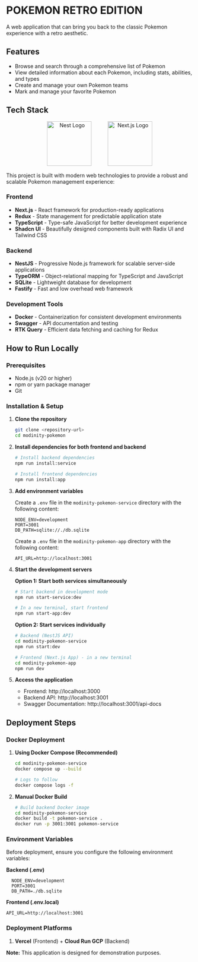 # POKEMON RETRO EDITION

A web application that can bring you back to the classic Pokemon experience with a retro aesthetic.

## Features

- Browse and search through a comprehensive list of Pokemon
- View detailed information about each Pokemon, including stats, abilities, and types
- Create and manage your own Pokemon teams
- Mark and manage your favorite Pokemon

## Tech Stack

<p align="center">
    <a href="http://nestjs.com/" target="blank" style="display:inline-block; margin-right:40px;">
        <img src="https://nestjs.com/img/logo-small.svg" width="120" alt="Nest Logo" />
    </a>
    <a href="https://nextjs.org/" target="blank" style="display:inline-block;">
        <img src="https://assets.vercel.com/image/upload/v1662130559/nextjs/Icon_dark_background.png" width="120" alt="Next.js Logo" />
    </a>
</p>

This project is built with modern web technologies to provide a robust and scalable Pokemon management experience:

### Frontend

- **Next.js** - React framework for production-ready applications
- **Redux** - State management for predictable application state
- **TypeScript** - Type-safe JavaScript for better development experience
- **Shadcn UI** - Beautifully designed components built with Radix UI and Tailwind CSS

### Backend

- **NestJS** - Progressive Node.js framework for scalable server-side applications
- **TypeORM** - Object-relational mapping for TypeScript and JavaScript
- **SQLite** - Lightweight database for development
- **Fastify** - Fast and low overhead web framework

### Development Tools

- **Docker** - Containerization for consistent development environments
- **Swagger** - API documentation and testing
- **RTK Query** - Efficient data fetching and caching for Redux

## How to Run Locally

### Prerequisites

- Node.js (v20 or higher)
- npm or yarn package manager
- Git

### Installation & Setup

1. **Clone the repository**

   ```bash
   git clone <repository-url>
   cd modinity-pokemon
   ```

2. **Install dependencies for both frontend and backend**

   ```bash
   # Install backend dependencies
   npm run install:service

   # Install frontend dependencies
   npm run install:app
   ```

3. **Add environment variables**

   Create a `.env` file in the `modinity-pokemon-service` directory with the following content:

   ```
   NODE_ENV=development
   PORT=3001
   DB_PATH=sqlite://./db.sqlite
   ```

   Create a `.env` file in the `modinity-pokemon-app` directory with the following content:

   ```
   API_URL=http://localhost:3001
   ```

4. **Start the development servers**

   **Option 1: Start both services simultaneously**

   ```bash
   # Start backend in development mode
   npm run start-service:dev

   # In a new terminal, start frontend
   npm run start-app:dev
   ```

   **Option 2: Start services individually**

   ```bash
   # Backend (NestJS API)
   cd modinity-pokemon-service
   npm run start:dev

   # Frontend (Next.js App) - in a new terminal
   cd modinity-pokemon-app
   npm run dev
   ```

5. **Access the application**
   - Frontend: http://localhost:3000
   - Backend API: http://localhost:3001
   - Swagger Documentation: http://localhost:3001/api-docs

## Deployment Steps

### Docker Deployment

1. **Using Docker Compose (Recommended)**

   ```bash
   cd modinity-pokemon-service
   docker compose up --build

   # Logs to follow
   docker compose logs -f
   ```

2. **Manual Docker Build**

   ```bash
   # Build backend Docker image
   cd modinity-pokemon-service
   docker build -t pokemon-service .
   docker run -p 3001:3001 pokemon-service
   ```

### Environment Variables

Before deployment, ensure you configure the following environment variables:

**Backend (.env)**

```
  NODE_ENV=development
  PORT=3001
  DB_PATH=./db.sqlite
```

**Frontend (.env.local)**

```
API_URL=http://localhost:3001
```

### Deployment Platforms

1. **Vercel** (Frontend) + **Cloud Run GCP** (Backend)

**Note:** This application is designed for demonstration purposes.
